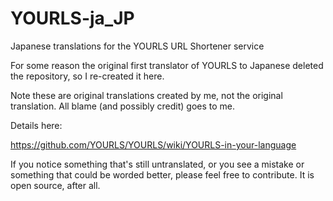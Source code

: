 # YOURLS-ja_JP
Japanese translations for the YOURLS URL Shortener service

For some reason the original first translator of YOURLS to Japanese deleted the repository,
so I re-created it here.

Note these are original translations created by me, not the original translation.
All blame (and possibly credit) goes to me.

Details here:

https://github.com/YOURLS/YOURLS/wiki/YOURLS-in-your-language

If you notice something that's still untranslated, or you see a mistake or something that
could be worded better, please feel free to contribute. It is open source, after all.
